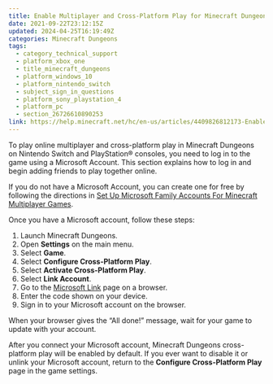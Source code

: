 ```yaml
---
title: Enable Multiplayer and Cross-Platform Play for Minecraft Dungeons
date: 2021-09-22T23:12:15Z
updated: 2024-04-25T16:19:49Z
categories: Minecraft Dungeons
tags:
  - category_technical_support
  - platform_xbox_one
  - title_minecraft_dungeons
  - platform_windows_10
  - platform_nintendo_switch
  - subject_sign_in_questions
  - platform_sony_playstation_4
  - platform_pc
  - section_26726610890253
link: https://help.minecraft.net/hc/en-us/articles/4409826812173-Enable-Multiplayer-and-Cross-Platform-Play-for-Minecraft-Dungeons
---
```


To play online multiplayer and cross-platform play in Minecraft Dungeons on Nintendo Switch and PlayStation® consoles, you need to log in to the game using a Microsoft Account. This section explains how to log in and begin adding friends to play together online.

If you do not have a Microsoft Account, you can create one for free by following the directions in [Set Up Microsoft Family Accounts For Minecraft Multiplayer Games](../Minecraft-Bedrock-Edition/Set-Up-Microsoft-Family-Accounts-for-Minecraft-multiplayer-games.md).

Once you have a Microsoft account, follow these steps:

1.  Launch Minecraft Dungeons.
2.  Open **Settings** on the main menu.
3.  Select **Game**.
4.  Select **Configure Cross-Platform Play**.
5.  Select **Activate Cross-Platform Play**.
6.  Select **Link Account**.
7.  Go to the [Microsoft Link](https://login.live.com/oauth20_remoteconnect.srf) page on a browser.
8.  Enter the code shown on your device.
9.  Sign in to your Microsoft account on the browser.

When your browser gives the “All done!” message, wait for your game to update with your account.

After you connect your Microsoft account, Minecraft Dungeons cross-platform play will be enabled by default. If you ever want to disable it or unlink your Microsoft account, return to the **Configure Cross-Platform Play** page in the game settings.

